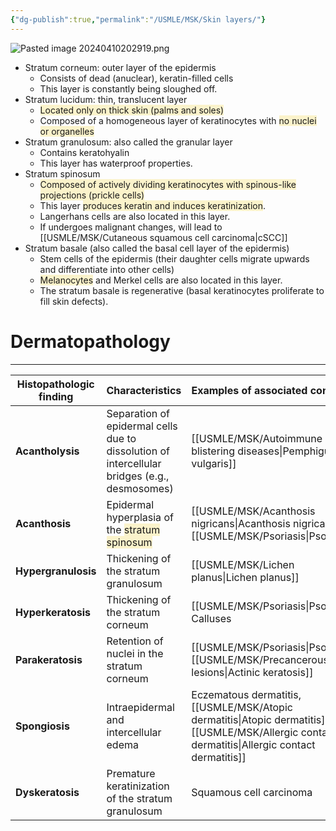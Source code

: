 ```yaml
---
{"dg-publish":true,"permalink":"/USMLE/MSK/Skin layers/"}
---
```


![Pasted image 20240410202919.png](/img/user/appendix/Pasted%20image%2020240410202919.png)
- Stratum corneum: outer layer of the epidermis 
	- Consists of dead (anuclear), keratin-filled cells
	- This layer is constantly being sloughed off.
- Stratum lucidum: thin, translucent layer
	- <span style="background:rgba(240, 200, 0, 0.2)">Located only on thick skin (palms and soles)</span>
	- Composed of a homogeneous layer of keratinocytes with <span style="background:rgba(240, 200, 0, 0.2)">no nuclei or organelles</span>
- Stratum granulosum: also called the granular layer
	- Contains keratohyalin
	- This layer has waterproof properties.
- Stratum spinosum
	- <span style="background:rgba(240, 200, 0, 0.2)">Composed of actively dividing keratinocytes with spinous-like projections (prickle cells)</span>
	- This layer <span style="background:rgba(240, 200, 0, 0.2)">produces keratin and induces keratinization</span>.
	- Langerhans cells are also located in this layer.
	- If undergoes malignant changes, will lead to [[USMLE/MSK/Cutaneous squamous cell carcinoma\|cSCC]]
- Stratum basale (also called the basal cell layer of the epidermis)
	- Stem cells of the epidermis (their daughter cells migrate upwards and differentiate into other cells)
	- <span style="background:rgba(240, 200, 0, 0.2)">Melanocytes</span> and Merkel cells are also located in this layer.
	- The stratum basale is regenerative (basal keratinocytes proliferate to fill skin defects).
# Dermatopathology
---

| Histopathologic finding | Characteristics                                                                                      | Examples of associated conditions                                             |
| ----------------------- | ---------------------------------------------------------------------------------------------------- | ----------------------------------------------------------------------------- |
| **Acantholysis**        | Separation of epidermal cells due to dissolution of intercellular bridges (e.g., desmosomes)         | [[USMLE/MSK/Autoimmune blistering diseases\|Pemphigus vulgaris]]                        |
| **Acanthosis**          | Epidermal hyperplasia of the <span style="background:rgba(240, 200, 0, 0.2)">stratum spinosum</span> | [[USMLE/MSK/Acanthosis nigricans\|Acanthosis nigricans]], [[USMLE/MSK/Psoriasis\|Psoriasis]]                                       |
| **Hypergranulosis**     | Thickening of the stratum granulosum                                                                 | [[USMLE/MSK/Lichen planus\|Lichen planus]]                                                             |
| **Hyperkeratosis**      | Thickening of the stratum corneum                                                                    | [[USMLE/MSK/Psoriasis\|Psoriasis]], Calluses                                                       |
| **Parakeratosis**       | Retention of nuclei in the stratum corneum                                                           | [[USMLE/MSK/Psoriasis\|Psoriasis]], [[USMLE/MSK/Precancerous skin lesions\|Actinic keratosis]]               |
| **Spongiosis**          | Intraepidermal and intercellular edema                                                               | Eczematous dermatitis, [[USMLE/MSK/Atopic dermatitis\|Atopic dermatitis]], [[USMLE/MSK/Allergic contact dermatitis\|Allergic contact dermatitis]] |
| **Dyskeratosis**        | Premature keratinization of the stratum granulosum                                                   | Squamous cell carcinoma                                                       |
